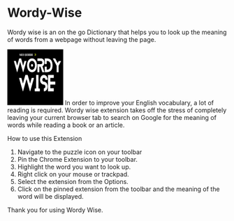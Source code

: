 # Wordy-Wise
Wordy wise is an on the go Dictionary that helps you to look up the meaning of words from a webpage without leaving the page.

<img src="./icon128.png">
In order to improve your English vocabulary, a lot of reading is required. Wordy wise extension takes off the stress of completely leaving your current browser tab to search on Google for the meaning of words while reading a book or an article. 

How to use this Extension
1. Navigate to the puzzle icon on your toolbar
2. Pin the Chrome Extension to your toolbar.
3. Highlight the word you want to look up.
4. Right click on your mouse or trackpad.
5. Select the extension from the Options.
4. Click on the pinned extension from the toolbar and the meaning of the word will be displayed.

Thank you for using Wordy Wise.


